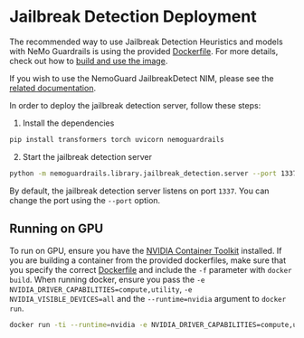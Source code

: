 # Jailbreak Detection Deployment

The recommended way to use Jailbreak Detection Heuristics and models with NeMo Guardrails is using the provided [Dockerfile](https://github.com/NVIDIA/NeMo-Guardrails/blob/develop/nemoguardrails/library/jailbreak_detection/Dockerfile).
For more details, check out how to [build and use the image](using-docker.md).

If you wish to use the NemoGuard JailbreakDetect NIM, please see the [related documentation](nemoguard-jailbreakdetect-deployment.md).

In order to deploy the jailbreak detection server, follow these steps:

1. Install the dependencies

```bash
pip install transformers torch uvicorn nemoguardrails
```

2. Start the jailbreak detection server

```bash
python -m nemoguardrails.library.jailbreak_detection.server --port 1337
```

By default, the jailbreak detection server listens on port `1337`. You can change the port using the `--port` option.

## Running on GPU

To run on GPU, ensure you have the [NVIDIA Container Toolkit](https://docs.nvidia.com/datacenter/cloud-native/container-toolkit/latest/install-guide.html) installed.
If you are building a container from the provided dockerfiles, make sure that you specify the correct [Dockerfile](https://github.com/NVIDIA/NeMo-Guardrails/blob/develop/nemoguardrails/library/jailbreak_detection/Dockerfile-GPU) and include the `-f` parameter with `docker build`.
When running docker, ensure you pass the `-e NVIDIA_DRIVER_CAPABILITIES=compute,utility`, `-e NVIDIA_VISIBLE_DEVICES=all` and the `--runtime=nvidia` argument to `docker run`.

``` bash
docker run -ti --runtime=nvidia -e NVIDIA_DRIVER_CAPABILITIES=compute,utility -e NVIDIA_VISIBLE_DEVICES=all <image_name>
```
